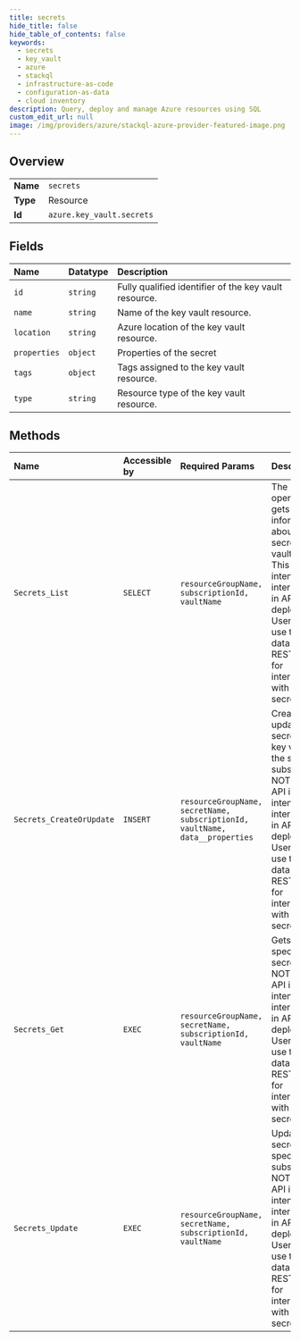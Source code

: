 ```yaml
---
title: secrets
hide_title: false
hide_table_of_contents: false
keywords:
  - secrets
  - key_vault
  - azure    
  - stackql
  - infrastructure-as-code
  - configuration-as-data
  - cloud inventory
description: Query, deploy and manage Azure resources using SQL
custom_edit_url: null
image: /img/providers/azure/stackql-azure-provider-featured-image.png
---
```

  
    

## Overview
<table><tbody>
<tr><td><b>Name</b></td><td><code>secrets</code></td></tr>
<tr><td><b>Type</b></td><td>Resource</td></tr>
<tr><td><b>Id</b></td><td><code>azure.key_vault.secrets</code></td></tr>
</tbody></table>

## Fields
| Name | Datatype | Description |
|:-----|:---------|:------------|
| `id` | `string` | Fully qualified identifier of the key vault resource. |
| `name` | `string` | Name of the key vault resource. |
| `location` | `string` | Azure location of the key vault resource. |
| `properties` | `object` | Properties of the secret |
| `tags` | `object` | Tags assigned to the key vault resource. |
| `type` | `string` | Resource type of the key vault resource. |
## Methods
| Name | Accessible by | Required Params | Description |
|:-----|:--------------|:----------------|:------------|
| `Secrets_List` | `SELECT` | `resourceGroupName, subscriptionId, vaultName` | The List operation gets information about the secrets in a vault.  NOTE: This API is intended for internal use in ARM deployments. Users should use the data-plane REST service for interaction with vault secrets. |
| `Secrets_CreateOrUpdate` | `INSERT` | `resourceGroupName, secretName, subscriptionId, vaultName, data__properties` | Create or update a secret in a key vault in the specified subscription.  NOTE: This API is intended for internal use in ARM deployments. Users should use the data-plane REST service for interaction with vault secrets. |
| `Secrets_Get` | `EXEC` | `resourceGroupName, secretName, subscriptionId, vaultName` | Gets the specified secret.  NOTE: This API is intended for internal use in ARM deployments. Users should use the data-plane REST service for interaction with vault secrets. |
| `Secrets_Update` | `EXEC` | `resourceGroupName, secretName, subscriptionId, vaultName` | Update a secret in the specified subscription.  NOTE: This API is intended for internal use in ARM deployments.  Users should use the data-plane REST service for interaction with vault secrets. |
